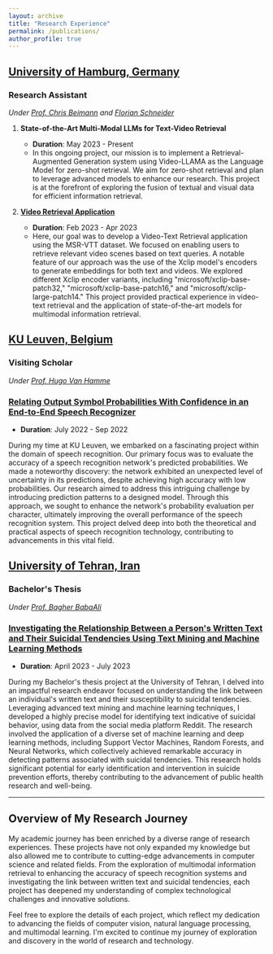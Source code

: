 ```yaml
---
layout: archive
title: "Research Experience"
permalink: /publications/
author_profile: true
---
```


## [University of Hamburg, Germany](https://www.google.com/search?client=safari&rls=en&q=LT+research+group+uni+hamburg&ie=UTF-8&oe=UTF-8)

### Research Assistant
*Under [Prof. Chris Beimann](https://www.inf.uni-hamburg.de/en/inst/ab/lt/people/chris-biemann.html) and [Florian Schneider](https://www.inf.uni-hamburg.de/en/inst/ab/lt/people/florian-schneider.html)*

1. **State-of-the-Art Multi-Modal LLMs for Text-Video Retrieval**
   - **Duration**: May 2023 - Present
   - In this ongoing project, our mission is to implement a Retrieval-Augmented Generation system using Video-LLAMA as the Language Model for zero-shot retrieval. We aim for zero-shot retrieval and plan to leverage advanced models to enhance our research. This project is at the forefront of exploring the fusion of textual and visual data for efficient information retrieval.

2. [**Video Retrieval Application**](https://github.com/nargesbh/Video-text-retrieval-tool/blob/main/Video-Retrieval-report.pdf)
   - **Duration**: Feb 2023 - Apr 2023
   - Here, our goal was to develop a Video-Text Retrieval application using the MSR-VTT dataset. We focused on enabling users to retrieve relevant video scenes based on text queries. A notable feature of our approach was the use of the Xclip model's encoders to generate embeddings for both text and videos. We explored different Xclip encoder variants, including "microsoft/xclip-base-patch32," "microsoft/xclip-base-patch16," and "microsoft/xclip-large-patch14." This project provided practical experience in video-text retrieval and the application of state-of-the-art models for multimodal information retrieval.



## [KU Leuven, Belgium](https://www.esat.kuleuven.be/english)

### Visiting Scholar
*Under [Prof. Hugo Van Hamme](https://www.kuleuven.be/wieiswie/en/person/00040707)*

### [Relating Output Symbol Probabilities With Confidence in an End-to-End Speech Recognizer](https://github.com/nargesbh/Enhancement-of-Speech-Recognition-Network)
- **Duration**: July 2022 - Sep 2022

During my time at KU Leuven, we embarked on a fascinating project within the domain of speech recognition. Our primary focus was to evaluate the accuracy of a speech recognition network's predicted probabilities. We made a noteworthy discovery: the network exhibited an unexpected level of uncertainty in its predictions, despite achieving high accuracy with low probabilities. Our research aimed to address this intriguing challenge by introducing prediction patterns to a designed model. Through this approach, we sought to enhance the network's probability evaluation per character, ultimately improving the overall performance of the speech recognition system. This project delved deep into both the theoretical and practical aspects of speech recognition technology, contributing to advancements in this vital field.



## [University of Tehran, Iran](https://www.ut.ac.ir/)

### Bachelor's Thesis
*Under [Prof. Bagher BabaAli](https://profile.ut.ac.ir/en/~babaali)*

### [Investigating the Relationship Between a Person's Written Text and Their Suicidal Tendencies Using Text Mining and Machine Learning Methods](https://github.com/nargesbh/Suicide-Detection/tree/main)
- **Duration**: April 2023 - July 2023

During my Bachelor's thesis project at the University of Tehran, I delved into an impactful research endeavor focused on understanding the link between an individual's written text and their susceptibility to suicidal tendencies. Leveraging advanced text mining and machine learning techniques, I developed a highly precise model for identifying text indicative of suicidal behavior, using data from the social media platform Reddit. The research involved the application of a diverse set of machine learning and deep learning methods, including Support Vector Machines, Random Forests, and Neural Networks, which collectively achieved remarkable accuracy in detecting patterns associated with suicidal tendencies. This research holds significant potential for early identification and intervention in suicide prevention efforts, thereby contributing to the advancement of public health research and well-being.

---

## Overview of My Research Journey

My academic journey has been enriched by a diverse range of research experiences. These projects have not only expanded my knowledge but also allowed me to contribute to cutting-edge advancements in computer science and related fields. From the exploration of multimodal information retrieval to enhancing the accuracy of speech recognition systems and investigating the link between written text and suicidal tendencies, each project has deepened my understanding of complex technological challenges and innovative solutions.

Feel free to explore the details of each project, which reflect my dedication to advancing the fields of computer vision, natural language processing, and multimodal learning. I'm excited to continue my journey of exploration and discovery in the world of research and technology.

